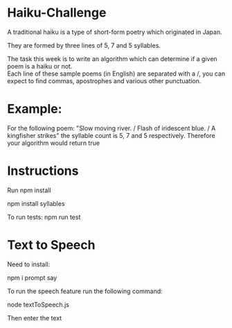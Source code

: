 # Haiku-Challenge

A traditional haiku is a type of short-form poetry which originated in Japan. 

They are formed by three lines of 5, 7 and 5 syllables. 

The task this week is to write an algorithm which can determine if a given poem is a haiku or not.  
Each line of these sample poems (in English) are separated with a /, you can expect to find commas, 
apostrophes and various other punctuation.

# Example:
For the following poem:
"Slow moving river. / Flash of iridescent blue. / A kingfisher strikes"
the syllable count is 5, 7 and 5 respectively. Therefore your algorithm would return true

# Instructions
Run npm install

npm install syllables

To run tests: npm run test

# Text to Speech
Need to install:

npm i prompt say

To run the speech feature run the following command:

node textToSpeech.js

Then enter the text 



